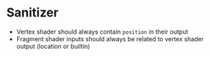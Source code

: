 # Sanitizer

* Vertex shader should always contain `position` in their output
* Fragment shader inputs should always be related to vertex shader output (location or builtin)
